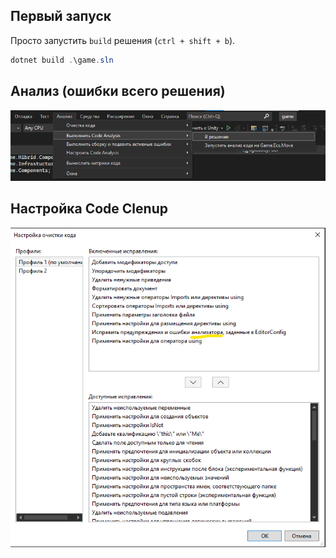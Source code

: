 ## Первый запуск

Просто запустить `build` решения (`ctrl + shift + b`).

```PowerShell
dotnet build .\game.sln
```

## Анализ (ошибки всего решения)

![Alt text](../Resources/first-start-analysis.png)

## Настройка Code Clenup

![Alt text](../Resources/first-start-сode-сlenup.png)
